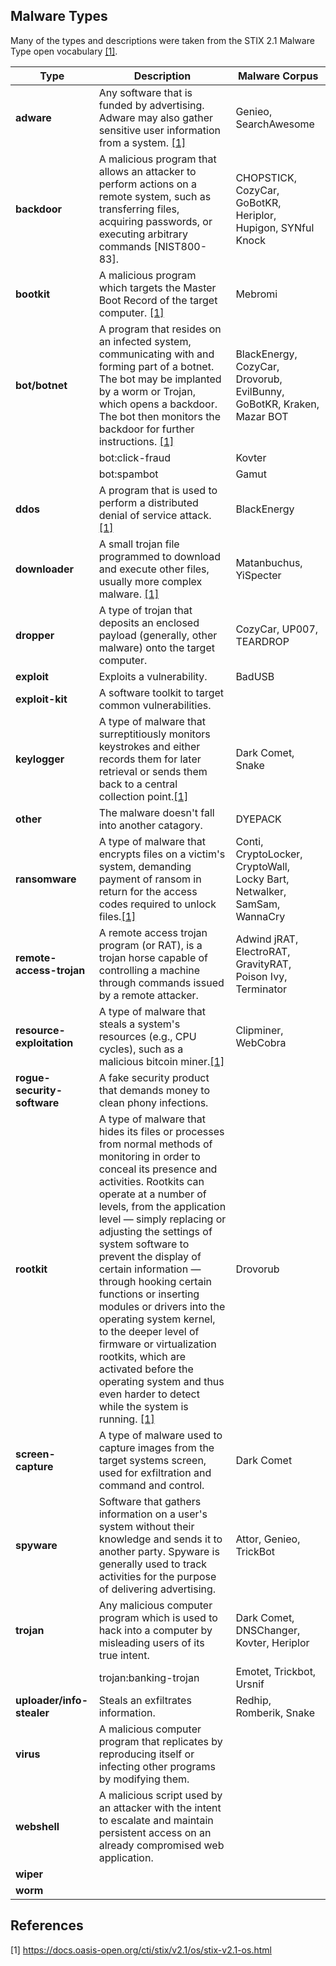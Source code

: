## Malware Types
Many of the types and descriptions were taken from the STIX 2.1 Malware Type open vocabulary [[1]](#1).

|Type|Description|Malware Corpus|
|----|-----------|--------------|
|**adware**|Any software that is funded by advertising. Adware may also gather sensitive user information from a system. [[1]](#1)|Genieo, SearchAwesome|
|**backdoor**|A malicious program that allows an attacker to perform actions on a remote system, such as transferring files, acquiring passwords, or executing arbitrary commands [NIST800-83].|CHOPSTICK, CozyCar, GoBotKR, Heriplor, Hupigon, SYNful Knock|
|**bootkit**|A malicious program which targets the Master Boot Record of the target computer. [[1]](#1)|Mebromi|
|**bot/botnet**|A program that resides on an infected system, communicating with and forming part of a botnet. The bot may be implanted by a worm or Trojan, which opens a backdoor. The bot then monitors the backdoor for further instructions. [[1]](#1)|BlackEnergy, CozyCar, Drovorub, EvilBunny, GoBotKR, Kraken, Mazar BOT| 
||bot:click-fraud|Kovter|
||bot:spambot|Gamut|
|**ddos**|A program that is used to perform a distributed denial of service attack. [[1]](#1)|BlackEnergy|
|**downloader**|A small trojan file programmed to download and execute other files, usually more complex malware. [[1]](#1)|Matanbuchus, YiSpecter|
|**dropper**|A type of trojan that deposits an enclosed payload (generally, other malware) onto the target computer.|CozyCar, UP007, TEARDROP|
|**exploit**|Exploits a vulnerability.|BadUSB|
|**exploit-kit**|A software toolkit to target common vulnerabilities.||
|**keylogger**|A type of malware that surreptitiously monitors keystrokes and either records them for later retrieval or sends them back to a central collection point.[[1]](#1)|Dark Comet, Snake|
|**other**|The malware doesn't fall into another catagory.|DYEPACK|
|**ransomware**|A type of malware that encrypts files on a victim's system, demanding payment of ransom in return for the access codes required to unlock files.[[1]](#1)|Conti, CryptoLocker, CryptoWall, Locky Bart, Netwalker, SamSam, WannaCry|
|**remote-access-trojan**|A remote access trojan program (or RAT), is a trojan horse capable of controlling a machine through commands issued by a remote attacker.|Adwind jRAT, ElectroRAT, GravityRAT, Poison Ivy, Terminator| 
|**resource-exploitation**|A type of malware that steals a system's resources (e.g., CPU cycles), such as a malicious bitcoin miner.[[1]](#1)|Clipminer, WebCobra|
|**rogue-security-software**|A fake security product that demands money to clean phony infections.||
|**rootkit**|A type of malware that hides its files or processes from normal methods of monitoring in order to conceal its presence and activities. Rootkits can operate at a number of levels, from the application level — simply replacing or adjusting the settings of system software to prevent the display of certain information — through hooking certain functions or inserting modules or drivers into the operating system kernel, to the deeper level of firmware or virtualization rootkits, which are activated before the operating system and thus even harder to detect while the system is running. [[1]](#1)|Drovorub|
|**screen-capture**|A type of malware used to capture images from the target systems screen, used for exfiltration and command and control.|Dark Comet|
|**spyware**|Software that gathers information on a user's system without their knowledge and sends it to another party. Spyware is generally used to track activities for the purpose of delivering advertising.|Attor, Genieo, TrickBot|
|**trojan**|Any malicious computer program which is used to hack into a computer by misleading users of its true intent.|Dark Comet, DNSChanger, Kovter, Heriplor|
||trojan:banking-trojan|Emotet, Trickbot, Ursnif|
|**uploader/info-stealer**|Steals an exfiltrates information.|Redhip, Romberik, Snake|
|**virus**|A malicious computer program that replicates by reproducing itself or infecting other programs by modifying them.||
|**webshell**|A malicious script used by an attacker with the intent to escalate and maintain persistent access on an already compromised web application.||
|**wiper**|||
|**worm**|||

## References

<a name="1">[1]</a> https://docs.oasis-open.org/cti/stix/v2.1/os/stix-v2.1-os.html
